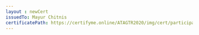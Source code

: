 ```yaml
--- 
layout : newCert 
issuedTo: Mayur Chitnis 
certificatePath: https://certifyme.online/ATAGTR2020/img/cert/participant/MayurChitnis_725b8.png
--- 
```

